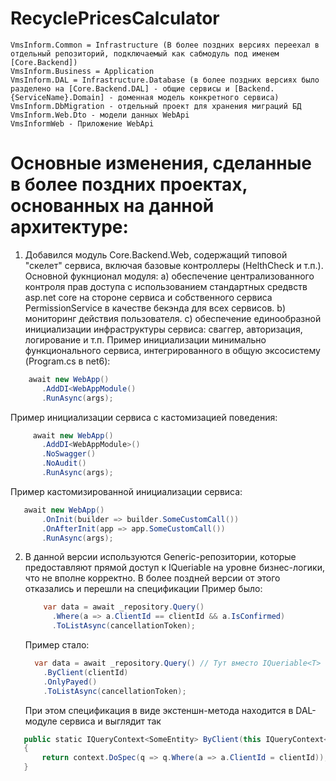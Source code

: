 # RecyclePricesCalculator

```
VmsInform.Common = Infrastructure (В более поздних версиях переехал в отдельный репозиторий, подключаемый как сабмодуль под именем [Core.Backend])
VmsInform.Business = Application
VmsInform.DAL = Infrastructure.Database (в более поздних версиях было разделено на [Core.Backend.DAL] - общие сервисы и [Backend.{ServiceName}.Domain] - доменная модель конкретного сервиса)
VmsInform.DbMigration - отдельный проект для хранения миграций БД
VmsInform.Web.Dto - модели данных WebApi
VmsInformWeb - Приложение WebApi
```

# Основные изменения, сделанные в более поздних проектах, основанных на данной архитектуре:

1) Добавился модуль Core.Backend.Web, содержащий типовой "скелет" сервиса, включая базовые контроллеры (HelthCheck и т.п.). Основной фукнционал модуля: а) обеспечение централизованного контроля прав доступа с использованием стандартных средвств asp.net core на стороне сервиса и собственного сервиса PermissionService в качестве бекэнда для всех сервисов. b) мониторинг действия пользователя. с) обеспечение единообразной инициализации инфраструктуры сервиса: сваггер, авторизация, логирование и т.п.
   Пример инициализации минимально функционального сервиса, интегрированного в общую эксосистему (Program.cs в net6):

```C#
    await new WebApp()
       .AddDI<WebAppModule()
       .RunAsync(args);
```

   Пример инициализации сервиса с кастомизацией поведения:
```C#
     await new WebApp()
       .AddDI<WebAppModule>()
       .NoSwagger()
       .NoAudit()
       .RunAsync(args);
```
   Пример кастомизированной инициализации сервиса:

```C#
   await new WebApp()
       .OnInit(builder => builder.SomeCustomCall())
       .OnAfterInit(app => app.SomeCustomCall())
       .RunAsync(args);
```

2) В данной версии используются Generic-репозитории, которые предоставляют прямой доступ к IQueriable на уровне бизнес-логики, что не вполне корректно. В более поздней версии от этого отказались и перешли на спецификации
     Пример было:
   ```C#
       var data = await _repository.Query()
         .Where(a => a.ClientId == clientId && a.IsConfirmed)
         .ToListAsync(cancellationToken);
   ```

   Пример стало:
   ```C#
     var data = await _repository.Query() // Тут вместо IQueriable<T> возвращается IQueryContext<T>, который напрямую доступа к IQueriable не дает
       .ByClient(clientId)
       .OnlyPayed()
       .ToListAsync(cancellationToken);
   ```
   При этом спецификация в виде экстеншн-метода находится в DAL-модуле сервиса и выглядит так

```C#
   public statiс IQueryContext<SomeEntity> ByClient(this IQueryContext<SomeEntity> context, long clientId)
   {
       return context.DoSpec(q => q.Where(a => a.ClientId = clientId)); // Экстеншн-метод, доступный только в этой сборке
   }
```

